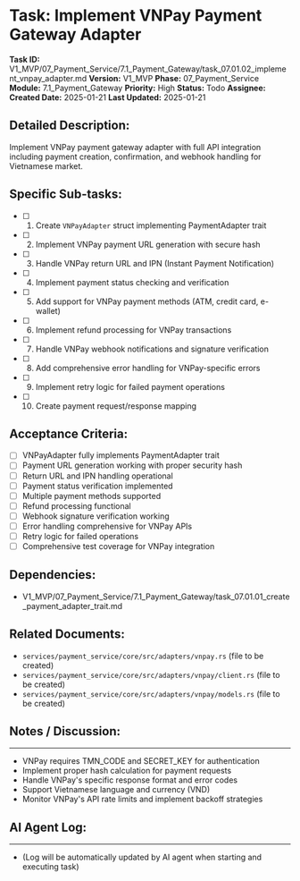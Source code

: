 # Task: Implement VNPay Payment Gateway Adapter

**Task ID:** V1_MVP/07_Payment_Service/7.1_Payment_Gateway/task_07.01.02_implement_vnpay_adapter.md
**Version:** V1_MVP
**Phase:** 07_Payment_Service
**Module:** 7.1_Payment_Gateway
**Priority:** High
**Status:** Todo
**Assignee:**
**Created Date:** 2025-01-21
**Last Updated:** 2025-01-21

## Detailed Description:
Implement VNPay payment gateway adapter with full API integration including payment creation, confirmation, and webhook handling for Vietnamese market.

## Specific Sub-tasks:
- [ ] 1. Create `VNPayAdapter` struct implementing PaymentAdapter trait
- [ ] 2. Implement VNPay payment URL generation with secure hash
- [ ] 3. Handle VNPay return URL and IPN (Instant Payment Notification)
- [ ] 4. Implement payment status checking and verification
- [ ] 5. Add support for VNPay payment methods (ATM, credit card, e-wallet)
- [ ] 6. Implement refund processing for VNPay transactions
- [ ] 7. Handle VNPay webhook notifications and signature verification
- [ ] 8. Add comprehensive error handling for VNPay-specific errors
- [ ] 9. Implement retry logic for failed payment operations
- [ ] 10. Create payment request/response mapping

## Acceptance Criteria:
- [ ] VNPayAdapter fully implements PaymentAdapter trait
- [ ] Payment URL generation working with proper security hash
- [ ] Return URL and IPN handling operational
- [ ] Payment status verification implemented
- [ ] Multiple payment methods supported
- [ ] Refund processing functional
- [ ] Webhook signature verification working
- [ ] Error handling comprehensive for VNPay APIs
- [ ] Retry logic for failed operations
- [ ] Comprehensive test coverage for VNPay integration

## Dependencies:
- V1_MVP/07_Payment_Service/7.1_Payment_Gateway/task_07.01.01_create_payment_adapter_trait.md

## Related Documents:
- `services/payment_service/core/src/adapters/vnpay.rs` (file to be created)
- `services/payment_service/core/src/adapters/vnpay/client.rs` (file to be created)
- `services/payment_service/core/src/adapters/vnpay/models.rs` (file to be created)

## Notes / Discussion:
---
* VNPay requires TMN_CODE and SECRET_KEY for authentication
* Implement proper hash calculation for payment requests
* Handle VNPay's specific response format and error codes
* Support Vietnamese language and currency (VND)
* Monitor VNPay's API rate limits and implement backoff strategies

## AI Agent Log:
---
* (Log will be automatically updated by AI agent when starting and executing task)